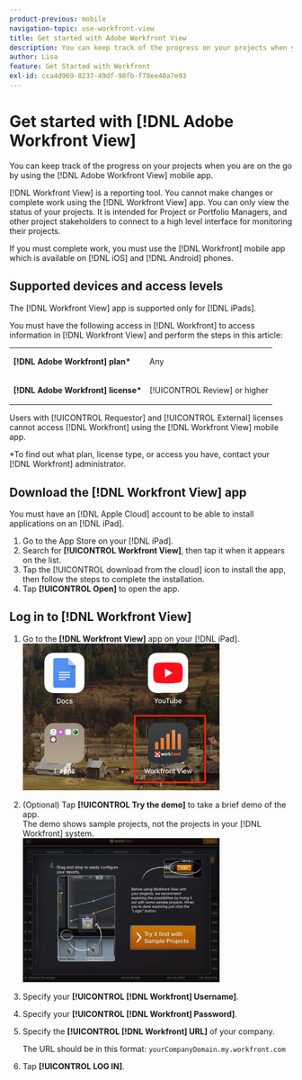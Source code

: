 ```yaml
---
product-previous: mobile
navigation-topic: use-workfront-view
title: Get started with Adobe Workfront View
description: You can keep track of the progress on your projects when you are on the go by using the [!DNL Adobe Workfront] View mobile app.
author: Lisa
feature: Get Started with Workfront
exl-id: cca4d969-8237-49df-98fb-f70ee40a7e93
---
```

# Get started with [!DNL Adobe Workfront View]

You can keep track of the progress on your projects when you are on the go by using the [!DNL Adobe Workfront View] mobile app.

[!DNL Workfront View] is a reporting tool. You cannot make changes or complete work using the [!DNL Workfront View] app. You can only view the status of your projects. It is intended for Project or Portfolio Managers, and other project stakeholders to connect to a high level interface for monitoring their projects.

If you must complete work, you must use the [!DNL Workfront] mobile app which is available on [!DNL iOS] and [!DNL Android] phones.

## Supported devices and access levels

The [!DNL Workfront View] app is supported only for [!DNL iPads].

You must have the following access in [!DNL Workfront] to access information in [!DNL Workfront View] and perform the steps in this article:

<table style="table-layout:auto"> 
 <col> 
 </col> 
 <col> 
 </col> 
 <tbody> 
  <tr> 
   <td role="rowheader"><strong>[!DNL Adobe Workfront] plan*</strong></td> 
   <td> <p>Any</p> </td> 
  </tr> 
  <tr> 
   <td role="rowheader"><strong>[!DNL Adobe Workfront] license*</strong></td> 
   <td> <p>[!UICONTROL Review] or higher</p> </td> 
  </tr> 
 </tbody> 
</table>

Users with [!UICONTROL Requestor] and [!UICONTROL External] licenses cannot access [!DNL Workfront] using the [!DNL Workfront View] mobile app.

&#42;To find out what plan, license type, or access you have, contact your [!DNL Workfront] administrator.

## Download the [!DNL Workfront View] app

You must have an [!DNL Apple Cloud] account to be able to install applications on an [!DNL iPad].

1. Go to the App Store on your [!DNL iPad].
1. Search for **[!UICONTROL Workfront View]**, then tap it when it appears on the list.
1. Tap the [!UICONTROL download from the cloud] icon to install the app, then follow the steps to complete the installation.
1. Tap **[!UICONTROL Open]** to open the app.

## Log in to [!DNL Workfront View]

1. Go to the **[!DNL Workfront View]** app on your [!DNL iPad].\
   ![workfront_view_app_Adobe.png](assets/workfront-view-app-adobe-350x261.png)

1. (Optional) Tap **[!UICONTROL Try the demo]** to take a brief demo of the app.\
   The demo shows sample projects, not the projects in your [!DNL Workfront] system.\
   ![[!DNL workfront_view_demo].jpg](assets/workfront-view-demo-350x256.jpg)

1. Specify your **[!UICONTROL [!DNL Workfront] Username]**.
1. Specify your **[!UICONTROL [!DNL Workfront] Password]**.
1. Specify the **[!UICONTROL [!DNL Workfront] URL]** of your company.

   The URL should be in this format: `yourCompanyDomain.my.workfront.com`

1. Tap **[!UICONTROL LOG IN]**.
